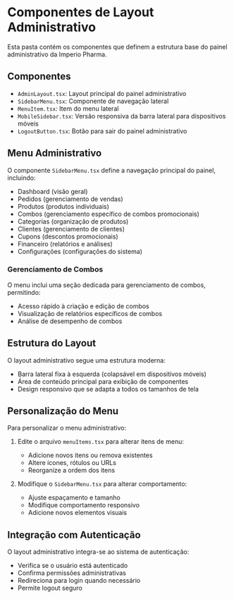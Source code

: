 
# Componentes de Layout Administrativo

Esta pasta contém os componentes que definem a estrutura base do painel administrativo da Imperio Pharma.

## Componentes

- `AdminLayout.tsx`: Layout principal do painel administrativo
- `SidebarMenu.tsx`: Componente de navegação lateral
- `MenuItem.tsx`: Item do menu lateral
- `MobileSidebar.tsx`: Versão responsiva da barra lateral para dispositivos móveis
- `LogoutButton.tsx`: Botão para sair do painel administrativo

## Menu Administrativo

O componente `SidebarMenu.tsx` define a navegação principal do painel, incluindo:

- Dashboard (visão geral)
- Pedidos (gerenciamento de vendas)
- Produtos (produtos individuais)
- Combos (gerenciamento específico de combos promocionais)
- Categorias (organização de produtos)
- Clientes (gerenciamento de clientes)
- Cupons (descontos promocionais)
- Financeiro (relatórios e análises)
- Configurações (configurações do sistema)

### Gerenciamento de Combos

O menu inclui uma seção dedicada para gerenciamento de combos, permitindo:
- Acesso rápido à criação e edição de combos
- Visualização de relatórios específicos de combos
- Análise de desempenho de combos

## Estrutura do Layout

O layout administrativo segue uma estrutura moderna:
- Barra lateral fixa à esquerda (colapsável em dispositivos móveis)
- Área de conteúdo principal para exibição de componentes
- Design responsivo que se adapta a todos os tamanhos de tela

## Personalização do Menu

Para personalizar o menu administrativo:

1. Edite o arquivo `menuItems.tsx` para alterar itens de menu:
   - Adicione novos itens ou remova existentes
   - Altere ícones, rótulos ou URLs
   - Reorganize a ordem dos itens

2. Modifique o `SidebarMenu.tsx` para alterar comportamento:
   - Ajuste espaçamento e tamanho
   - Modifique comportamento responsivo
   - Adicione novos elementos visuais

## Integração com Autenticação

O layout administrativo integra-se ao sistema de autenticação:
- Verifica se o usuário está autenticado
- Confirma permissões administrativas
- Redireciona para login quando necessário
- Permite logout seguro
